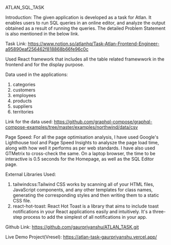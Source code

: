 ATLAN_SQL_TASK

Introduction: The given application is developed as a task for Atlan. It enables users to run SQL queries in an online editor, and analyze the output obtained as a result of running the queries.
The detailed Problem Statement is also mentioned in the below link.

Task Link: https://www.notion.so/atlanhq/Task-Atlan-Frontend-Engineer-a95890eaf256462f818868b66fe96c0c

Used React framework that includes all the table related framewwork in the frontend and for the display purpose.

Data used in the applications:
1. categories
2. customers
3. employees
4. products 
5. suppliers
6. territories

Link for the data used:  https://github.com/graphql-compose/graphql-compose-examples/tree/master/examples/northwind/data/csv

Page Speed: For all the page optimisation analysis, I have used Google's Lighthouse tool and Page Speed Insights to analysze the page load time, along with how well it performs as per web standards. I have also used GTMetrix to cross-check the same. On a laptop browser, the time to be interactive is 0.5 seconds for the Homepage, as well as the SQL Editor page.

External Libraries Used: 

1. tailwindcss:Tailwind CSS works by scanning all of your HTML files, JavaScript components, and any other templates for class names, generating the corresponding styles and then writing them to a static CSS file. 
2. react-hot-toast: React Hot Toast is a library that aims to include toast notifications in your React applications easily and intuitively. It's a three-step process to add the simplest of all notifications in your app.

Github Link: https://github.com/gaurpriyanshu/ATLAN_TASK.git

Live Demo Project(Vresel):  https://atlan-task-gaurpriyanshu.vercel.app/